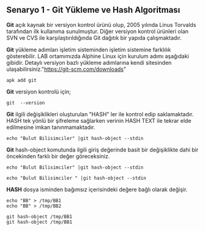 ## Senaryo 1 - Git Yükleme ve Hash Algoritması

**Git** açık kaynak bir versiyon kontrol ürünü olup, 2005 yılında Linus Torvalds tarafından ilk kullanıma sunulmuştur. Diğer versiyon kontrol ürünleri olan SVN ve CVS ile karşılaştırıldığında Git dağıtık bir yapıda çalışmaktadır. 

**Git** yükleme adımları işletim sisteminden işletim sistemine farklılık gösterebilir. LAB ortamımızda Alphine Linux için kurulum adımı aşağıdaki gibidir. Detaylı versiyon bazlı yükleme adımlarına kendi sitesinden ulaşabilirsiniz."https://git-scm.com/downloads"

```
apk add git
```

**Git** versiyon kontrolü için;
```
git  --version
```

**Git** ilgili değişiklikleri oluşturulan "HASH" ler ile kontrol edip saklamaktadır. HASH tek yönlü bir şifreleme sağlarken verinin HASH TEXT ile tekrar elde edilmesine imkan tanınmamaktadır. 
```
echo "Bulut Bilisimciler" |git hash-object --stdin
```

**Git** hash-object komutunda ilgili giriş değerinde basit bir değişiklikte dahi bir öncekinden farklı bir değer göreceksiniz. 
```
echo "Bulut Bilisimciler" |git hash-object --stdin
```
```
echo "Bulut Bilisimciler " |git hash-object --stdin
```
**HASH** dosya isminden bağımsız içerisindeki değere bağlı olarak değişir.
```
echo "BB" > /tmp/BB1
echo "BB" > /tmp/BB2
```
```
git hash-object /tmp/BB1
git hash-object /tmp/BB1
```
